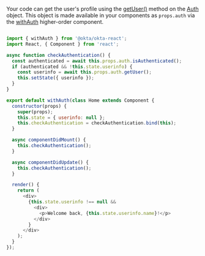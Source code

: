Your code can get the user's profile using the [getUser()](https://github.com/okta/okta-oidc-js/tree/master/packages/okta-react#authgetuser) method on the [Auth](https://github.com/okta/okta-oidc-js/tree/master/packages/okta-react#auth) object. This object is made available in your components as `props.auth` via the [withAuth](https://github.com/okta/okta-oidc-js/tree/master/packages/okta-react#withauth) higher-order component.

```javascript

import { withAuth } from '@okta/okta-react';
import React, { Component } from 'react';

async function checkAuthentication() {
  const authenticated = await this.props.auth.isAuthenticated();
  if (authenticated && !this.state.userinfo) {
    const userinfo = await this.props.auth.getUser();
    this.setState({ userinfo });
  }
}

export default withAuth(class Home extends Component {
  constructor(props) {
    super(props);
    this.state = { userinfo: null };
    this.checkAuthentication = checkAuthentication.bind(this);
  }

  async componentDidMount() {
    this.checkAuthentication();
  }

  async componentDidUpdate() {
    this.checkAuthentication();
  }

  render() {
    return (
      <div>
        {this.state.userinfo !== null &&
          <div>
            <p>Welcome back, {this.state.userinfo.name}!</p>
          </div>
        }
      </div>
    );
  }
});
```

